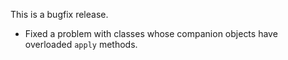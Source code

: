 This is a bugfix release.

* Fixed a problem with classes whose companion objects have overloaded `apply` methods.